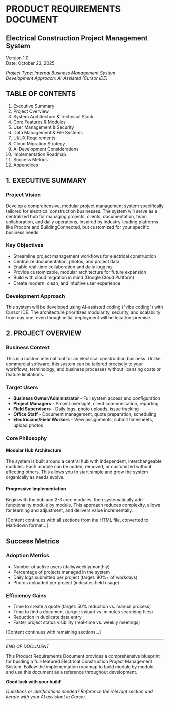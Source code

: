 # PRODUCT REQUIREMENTS DOCUMENT
## Electrical Construction Project Management System

Version 1.0  
Date: October 23, 2025

*Project Type: Internal Business Management System*  
*Development Approach: AI-Assisted (Cursor IDE)*

## TABLE OF CONTENTS

1. Executive Summary
2. Project Overview
3. System Architecture & Technical Stack
4. Core Features & Modules
5. User Management & Security
6. Data Management & File Systems
7. UI/UX Requirements
8. Cloud Migration Strategy
9. AI Development Considerations
10. Implementation Roadmap
11. Success Metrics
12. Appendices

## 1. EXECUTIVE SUMMARY

### Project Vision
Develop a comprehensive, modular project management system specifically tailored for electrical construction businesses. The system will serve as a centralized hub for managing projects, clients, documentation, team collaboration, and daily operations, inspired by industry-leading platforms like Procore and BuildingConnected, but customized for your specific business needs.

### Key Objectives
- Streamline project management workflows for electrical construction
- Centralize documentation, photos, and project data
- Enable real-time collaboration and daily logging
- Provide customizable, modular architecture for future expansion
- Build with cloud migration in mind (Google Cloud Platform)
- Create modern, clean, and intuitive user experience

### Development Approach
This system will be developed using AI-assisted coding ("vibe coding") with Cursor IDE. The architecture prioritizes modularity, security, and scalability from day one, even though initial deployment will be local/on-premise.

## 2. PROJECT OVERVIEW

### Business Context
This is a custom internal tool for an electrical construction business. Unlike commercial software, this system can be tailored precisely to your workflows, terminology, and business processes without licensing costs or feature limitations.

### Target Users
- **Business Owner/Administrator** - Full system access and configuration
- **Project Managers** - Project oversight, client communication, reporting
- **Field Supervisors** - Daily logs, photo uploads, issue tracking
- **Office Staff** - Document management, quote preparation, scheduling
- **Electricians/Field Workers** - View assignments, submit timesheets, upload photos

### Core Philosophy

#### Modular Hub Architecture
The system is built around a central hub with independent, interchangeable modules. Each module can be added, removed, or customized without affecting others. This allows you to start simple and grow the system organically as needs evolve.

#### Progressive Implementation
Begin with the hub and 2-3 core modules, then systematically add functionality module by module. This approach reduces complexity, allows for learning and adjustment, and delivers value incrementally.

[Content continues with all sections from the HTML file, converted to Markdown format...]

## Success Metrics

### Adoption Metrics
- Number of active users (daily/weekly/monthly)
- Percentage of projects managed in the system
- Daily logs submitted per project (target: 80%+ of workdays)
- Photos uploaded per project (indicates field usage)

### Efficiency Gains
- Time to create a quote (target: 50% reduction vs. manual process)
- Time to find a document (target: instant vs. minutes searching files)
- Reduction in duplicate data entry
- Faster project status visibility (real-time vs. weekly meetings)

[Content continues with remaining sections...]

---

*END OF DOCUMENT*

This Product Requirements Document provides a comprehensive blueprint for building a full-featured Electrical Construction Project Management System. Follow the implementation roadmap to build module by module, and use this document as a reference throughout development.

**Good luck with your build!**

*Questions or clarifications needed? Reference the relevant section and iterate with your AI assistant in Cursor.*
